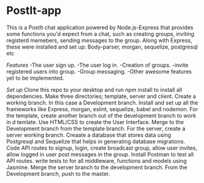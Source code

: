 # PostIt-app

This is a PostIt chat application powered by Node.js-Express that provides some functions you'd expect from a chat, such as creating groups, inviting registerd memebers, sending messages to the group. Along with Express, these were installed and set up: Body-parser, morgan, sequelize, postgresql etc 

*Features*
-The user sign up.
-The user log in.
-Creation of groups.
-invite registered users into group.
-Group messaging.
-Other awesome features yet to be implemented.

*Set up*
Clone this repo to your desktop and run npm install to install all dependencies.
Make three directories; template, server and client.
Create a working branch. In this case a Development branch.
Install and set up all the frameworks like Express, morgan, eslint, sequelize, babel and nodemon.
For the template, create another branch out of the development branch to work in d temlate.
Use HTML/CSS to create the User Interface.
Merge to the Development branch from the template branch.
For the server, create a server working branch.
Creaate a database that stores data using Postgresql and Sequelize that helps in generating database migrations.
Code API routes to signup, login, create broadcast group, allow user invites, allow logged in user post messages in the group.
Install Postman to test all API routes.
write tests to for all middleware, functions and models using Jasmine.
Merge the server branch to the development branch.
From the Development branch, push to the master.
